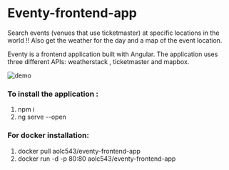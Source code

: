 # Eventy-frontend-app

Search events (venues that use ticketmaster) at specific locations in the world !! Also get the weather for the day and a map of the event location.

Eventy is a frontend application built with Angular. The application uses three different APIs:  weatherstack , ticketmaster and mapbox.

![demo](angularEventy.gif)


### To install the application :

1) npm i
2) ng serve --open


### For docker installation: 

1) docker pull aolc543/eventy-frontend-app
2) docker run -d -p 80:80 aolc543/eventy-frontend-app
